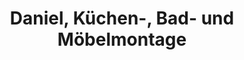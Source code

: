 ---
title: "Daniel, Küchen-, Bad- und Möbelmontage"
url: /kist/daniel-kuechen-bad-und-moebelmontage/
shop: Möbel
---